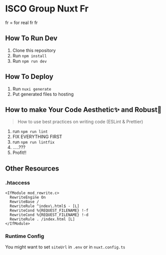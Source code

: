 # ISCO Group Nuxt Fr

fr = for real
fr fr

## How To Run Dev

1. Clone this repository
2. Run `npm install`
3. Run `npm run dev`

## How To Deploy

1. Run `nuxi generate`
2. Put generated files to hosting

## How to make Your Code Aesthetic✨ and Robust🚀

> How to use best practices on writing code (ESLint & Prettier)

1. run `npm run lint`
2. FIX EVERYTHING FIRST
3. run `npm run lintfix`
4. .....???
5. Profit!!

## Other Resources

### .htaccess

    <IfModule mod_rewrite.c>
      RewriteEngine On
      RewriteBase /
      RewriteRule ^index\.html$ - [L]
      RewriteCond %{REQUEST_FILENAME} !-f
      RewriteCond %{REQUEST_FILENAME} !-d
      RewriteRule . /index.html [L]
    </IfModule>

### Runtime Config

You might want to set `siteUrl` in `.env` or in `nuxt.config.ts`
